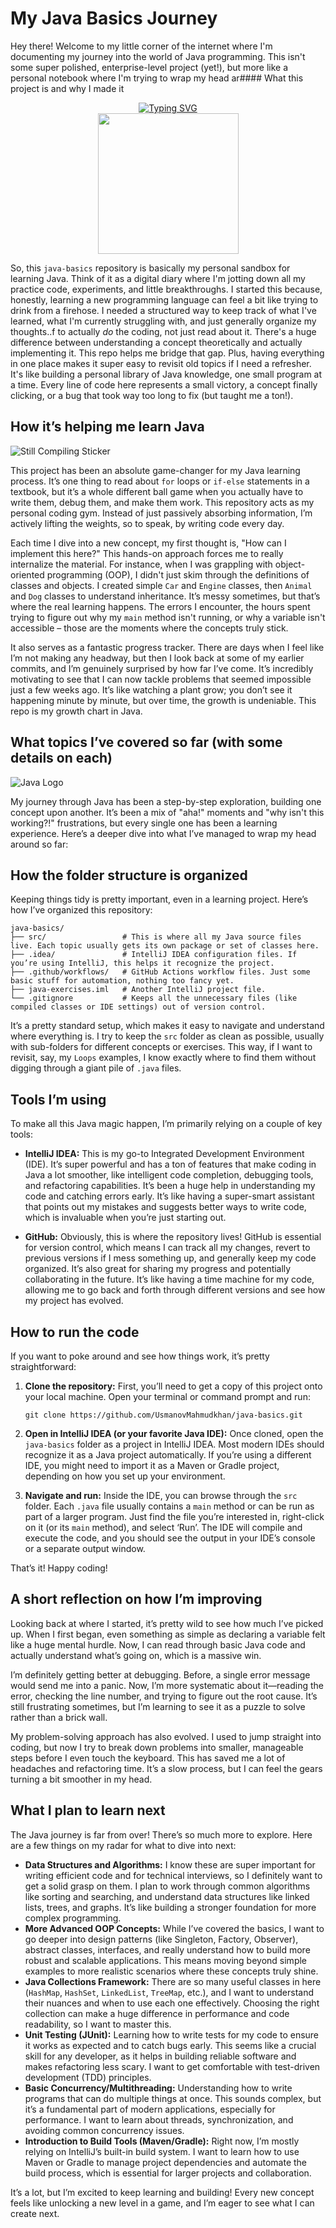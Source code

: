 # My Java Basics Journey

Hey there! Welcome to my little corner of the internet where I'm documenting my journey into the world of Java programming. This isn't some super polished, enterprise-level project (yet!), but more like a personal notebook where I'm trying to wrap my head ar#### What this project is and why I made it

<div align="center">
    <div>
        <a href="https://blog.imzjw.cn">
            <img src="https://readme-typing-svg.demolab.com?font=Fira+Code&pause=1000&random=false&width=435&separator=%3C&lines=Welcome+to+Khan's+GitHub+homepage%3CSystem.out.println(%22Hello+World%22);" alt="Typing SVG" />
        </a>
    </div>
    <picture>
        <source media="(prefers-color-scheme: dark)" srcset="https://cdn.jsdelivr.net/gh/sun0225SUN/sun0225SUN/assets/images/coding.gif" />
        <source media="(prefers-color-scheme: light)" srcset="https://cdn.jsdelivr.net/gh/sun0225SUN/sun0225SUN/assets/images/developer.svg" height="225px" />
        <img src="https://cdn.jsdelivr.net/gh/sun0225SUN/sun0225SUN/assets/images/coding.gif" />
    </picture>
</div>


So, this `java-basics` repository is basically my personal sandbox for learning Java. Think of it as a digital diary where I'm jotting down all my practice code, experiments, and little breakthroughs. I started this because, honestly, learning a new programming language can feel a bit like trying to drink from a firehose. I needed a structured way to keep track of what I've learned, what I'm currently struggling with, and just generally organize my thoughts..f to actually *do* the coding, not just read about it. There's a huge difference between understanding a concept theoretically and actually implementing it. This repo helps me bridge that gap. Plus, having everything in one place makes it super easy to revisit old topics if I need a refresher. It's like building a personal library of Java knowledge, one small program at a time. Every line of code here represents a small victory, a concept finally clicking, or a bug that took way too long to fix (but taught me a ton!).




## How it’s helping me learn Java

![Still Compiling Sticker](https://raw.githubusercontent.com/UsmanovMahmudkhan/java-basics/main/upload/search_images/eZNRryU9PBRF.jpg)

This project has been an absolute game-changer for my Java learning process. It’s one thing to read about `for` loops or `if-else` statements in a textbook, but it’s a whole different ball game when you actually have to write them, debug them, and make them work. This repository acts as my personal coding gym. Instead of just passively absorbing information, I’m actively lifting the weights, so to speak, by writing code every day.

Each time I dive into a new concept, my first thought is, "How can I implement this here?" This hands-on approach forces me to really internalize the material. For instance, when I was grappling with object-oriented programming (OOP), I didn't just skim through the definitions of classes and objects. I created simple `Car` and `Engine` classes, then `Animal` and `Dog` classes to understand inheritance. It’s messy sometimes, but that’s where the real learning happens. The errors I encounter, the hours spent trying to figure out why my `main` method isn't running, or why a variable isn't accessible – those are the moments where the concepts truly stick.

It also serves as a fantastic progress tracker. There are days when I feel like I’m not making any headway, but then I look back at some of my earlier commits, and I’m genuinely surprised by how far I’ve come. It’s incredibly motivating to see that I can now tackle problems that seemed impossible just a few weeks ago. It’s like watching a plant grow; you don’t see it happening minute by minute, but over time, the growth is undeniable. This repo is my growth chart in Java.




## What topics I’ve covered so far (with some details on each)

![Java Logo](https://raw.githubusercontent.com/UsmanovMahmudkhan/java-basics/main/upload/search_images/NzPuNBq44K5V.gif)

My journey through Java has been a step-by-step exploration, building one concept upon another. It’s been a mix of "aha!" moments and "why isn\'t this working?!" frustrations, but every single one has been a learning experience. Here’s a deeper dive into what I’ve managed to wrap my head around so far:




## How the folder structure is organized

Keeping things tidy is pretty important, even in a learning project. Here’s how I’ve organized this repository:

```
java-basics/
├── src/                 # This is where all my Java source files live. Each topic usually gets its own package or set of classes here.
├── .idea/               # IntelliJ IDEA configuration files. If you’re using IntelliJ, this helps it recognize the project.
├── .github/workflows/   # GitHub Actions workflow files. Just some basic stuff for automation, nothing too fancy yet.
├── java-exercises.iml   # Another IntelliJ project file.
└── .gitignore           # Keeps all the unnecessary files (like compiled classes or IDE settings) out of version control.
```

It’s a pretty standard setup, which makes it easy to navigate and understand where everything is. I try to keep the `src` folder as clean as possible, usually with sub-folders for different concepts or exercises. This way, if I want to revisit, say, my `Loops` examples, I know exactly where to find them without digging through a giant pile of `.java` files.




## Tools I’m using

To make all this Java magic happen, I’m primarily relying on a couple of key tools:

*   **IntelliJ IDEA:** This is my go-to Integrated Development Environment (IDE). It’s super powerful and has a ton of features that make coding in Java a lot smoother, like intelligent code completion, debugging tools, and refactoring capabilities. It’s been a huge help in understanding my code and catching errors early. It’s like having a super-smart assistant that points out my mistakes and suggests better ways to write code, which is invaluable when you’re just starting out.

*   **GitHub:** Obviously, this is where the repository lives! GitHub is essential for version control, which means I can track all my changes, revert to previous versions if I mess something up, and generally keep my code organized. It’s also great for sharing my progress and potentially collaborating in the future. It’s like having a time machine for my code, allowing me to go back and forth through different versions and see how my project has evolved.




## How to run the code

If you want to poke around and see how things work, it’s pretty straightforward:

1.  **Clone the repository:** First, you’ll need to get a copy of this project onto your local machine. Open your terminal or command prompt and run:
    ```shell
    git clone https://github.com/UsmanovMahmudkhan/java-basics.git
    ```

2.  **Open in IntelliJ IDEA (or your favorite Java IDE):** Once cloned, open the `java-basics` folder as a project in IntelliJ IDEA. Most modern IDEs should recognize it as a Java project automatically. If you’re using a different IDE, you might need to import it as a Maven or Gradle project, depending on how you set up your environment.

3.  **Navigate and run:** Inside the IDE, you can browse through the `src` folder. Each `.java` file usually contains a `main` method or can be run as part of a larger program. Just find the file you’re interested in, right-click on it (or its `main` method), and select ‘Run’. The IDE will compile and execute the code, and you should see the output in your IDE’s console or a separate output window.

That’s it! Happy coding!




## A short reflection on how I’m improving

Looking back at where I started, it’s pretty wild to see how much I’ve picked up. When I first began, even something as simple as declaring a variable felt like a huge mental hurdle. Now, I can read through basic Java code and actually understand what’s going on, which is a massive win.

I’m definitely getting better at debugging. Before, a single error message would send me into a panic. Now, I’m more systematic about it—reading the error, checking the line number, and trying to figure out the root cause. It’s still frustrating sometimes, but I’m learning to see it as a puzzle to solve rather than a brick wall.

My problem-solving approach has also evolved. I used to jump straight into coding, but now I try to break down problems into smaller, manageable steps before I even touch the keyboard. This has saved me a lot of headaches and refactoring time. It’s a slow process, but I can feel the gears turning a bit smoother in my head.




## What I plan to learn next

The Java journey is far from over! There’s so much more to explore. Here are a few things on my radar for what to dive into next:

*   **Data Structures and Algorithms:** I know these are super important for writing efficient code and for technical interviews, so I definitely want to get a solid grasp on them. I plan to work through common algorithms like sorting and searching, and understand data structures like linked lists, trees, and graphs. It’s like building a stronger foundation for more complex programming.
*   **More Advanced OOP Concepts:** While I’ve covered the basics, I want to go deeper into design patterns (like Singleton, Factory, Observer), abstract classes, interfaces, and really understand how to build more robust and scalable applications. This means moving beyond simple examples to more realistic scenarios where these concepts truly shine.
*   **Java Collections Framework:** There are so many useful classes in here (`HashMap`, `HashSet`, `LinkedList`, `TreeMap`, etc.), and I want to understand their nuances and when to use each one effectively. Choosing the right collection can make a huge difference in performance and code readability, so I want to master this.
*   **Unit Testing (JUnit):** Learning how to write tests for my code to ensure it works as expected and to catch bugs early. This seems like a crucial skill for any developer, as it helps in building reliable software and makes refactoring less scary. I want to get comfortable with test-driven development (TDD) principles.
*   **Basic Concurrency/Multithreading:** Understanding how to write programs that can do multiple things at once. This sounds complex, but it’s a fundamental part of modern applications, especially for performance. I want to learn about threads, synchronization, and avoiding common concurrency issues.
*   **Introduction to Build Tools (Maven/Gradle):** Right now, I’m mostly relying on IntelliJ’s built-in build system. I want to learn how to use Maven or Gradle to manage project dependencies and automate the build process, which is essential for larger projects and collaboration.

It’s a lot, but I’m excited to keep learning and building! Every new concept feels like unlocking a new level in a game, and I’m eager to see what I can create next.



